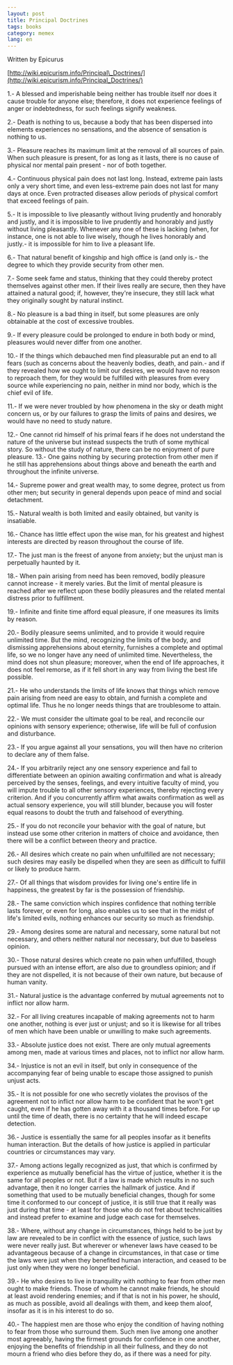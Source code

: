 ```yaml
---
layout: post
title: Principal Doctrines
tags: books
category: memex
lang: en
---
```


Written by Epicurus

[http://wiki.epicurism.info/Principal\_Doctrines/](http://wiki.epicurism.info/Principal_Doctrines/)

1.- A blessed and imperishable being neither has trouble itself nor does it cause trouble for anyone else; therefore, it does not experience feelings of anger or indebtedness, for such feelings signify weakness.

2.- Death is nothing to us, because a body that has been dispersed into elements experiences no sensations, and the absence of sensation is nothing to us.

3.- Pleasure reaches its maximum limit at the removal of all sources of pain. When such pleasure is present, for as long as it lasts, there is no cause of physical nor mental pain present - nor of both together.

4.- Continuous physical pain does not last long. Instead, extreme pain lasts only a very short time, and even less-extreme pain does not last for many days at once. Even protracted diseases allow periods of physical comfort that exceed feelings of pain.

5.- It is impossible to live pleasantly without living prudently and honorably and justly, and it is impossible to live prudently and honorably and justly without living pleasantly. Whenever any one of these is lacking \(when, for instance, one is not able to live wisely, though he lives honorably and justly.- it is impossible for him to live a pleasant life.

6.- That natural benefit of kingship and high office is \(and only is.- the degree to which they provide security from other men.

7.- Some seek fame and status, thinking that they could thereby protect themselves against other men. If their lives really are secure, then they have attained a natural good; if, however, they're insecure, they still lack what they originally sought by natural instinct.

8.- No pleasure is a bad thing in itself, but some pleasures are only obtainable at the cost of excessive troubles.

9.- If every pleasure could be prolonged to endure in both body or mind, pleasures would never differ from one another.

10.- If the things which debauched men find pleasurable put an end to all fears \(such as concerns about the heavenly bodies, death, and pain.- and if they revealed how we ought to limit our desires, we would have no reason to reproach them, for they would be fulfilled with pleasures from every source while experiencing no pain, neither in mind nor body, which is the chief evil of life.

11.- If we were never troubled by how phenomena in the sky or death might concern us, or by our failures to grasp the limits of pains and desires, we would have no need to study nature.

12.- One cannot rid himself of his primal fears if he does not understand the nature of the universe but instead suspects the truth of some mythical story. So without the study of nature, there can be no enjoyment of pure pleasure. 13.- One gains nothing by securing protection from other men if he still has apprehensions about things above and beneath the earth and throughout the infinite universe.

14.- Supreme power and great wealth may, to some degree, protect us from other men; but security in general depends upon peace of mind and social detachment.

15.- Natural wealth is both limited and easily obtained, but vanity is insatiable.

16.- Chance has little effect upon the wise man, for his greatest and highest interests are directed by reason throughout the course of life.

17.- The just man is the freest of anyone from anxiety; but the unjust man is perpetually haunted by it.

18.- When pain arising from need has been removed, bodily pleasure cannot increase - it merely varies. But the limit of mental pleasure is reached after we reflect upon these bodily pleasures and the related mental distress prior to fulfillment.

19.- Infinite and finite time afford equal pleasure, if one measures its limits by reason.

20.- Bodily pleasure seems unlimited, and to provide it would require unlimited time. But the mind, recognizing the limits of the body, and dismissing apprehensions about eternity, furnishes a complete and optimal life, so we no longer have any need of unlimited time. Nevertheless, the mind does not shun pleasure; moreover, when the end of life approaches, it does not feel remorse, as if it fell short in any way from living the best life possible.

21.- He who understands the limits of life knows that things which remove pain arising from need are easy to obtain, and furnish a complete and optimal life. Thus he no longer needs things that are troublesome to attain.

22.- We must consider the ultimate goal to be real, and reconcile our opinions with sensory experience; otherwise, life will be full of confusion and disturbance.

23.- If you argue against all your sensations, you will then have no criterion to declare any of them false.

24.- If you arbitrarily reject any one sensory experience and fail to differentiate between an opinion awaiting confirmation and what is already perceived by the senses, feelings, and every intuitive faculty of mind, you will impute trouble to all other sensory experiences, thereby rejecting every criterion. And if you concurrently affirm what awaits confirmation as well as actual sensory experience, you will still blunder, because you will foster equal reasons to doubt the truth and falsehood of everything.

25.- If you do not reconcile your behavior with the goal of nature, but instead use some other criterion in matters of choice and avoidance, then there will be a conflict between theory and practice.

26.- All desires which create no pain when unfulfilled are not necessary; such desires may easily be dispelled when they are seen as difficult to fulfill or likely to produce harm.

27.- Of all things that wisdom provides for living one's entire life in happiness, the greatest by far is the possession of friendship.

28.- The same conviction which inspires confidence that nothing terrible lasts forever, or even for long, also enables us to see that in the midst of life's limited evils, nothing enhances our security so much as friendship.

29.- Among desires some are natural and necessary, some natural but not necessary, and others neither natural nor necessary, but due to baseless opinion.

30.- Those natural desires which create no pain when unfulfilled, though pursued with an intense effort, are also due to groundless opinion; and if they are not dispelled, it is not because of their own nature, but because of human vanity.

31.- Natural justice is the advantage conferred by mutual agreements not to inflict nor allow harm.

32.- For all living creatures incapable of making agreements not to harm one another, nothing is ever just or unjust; and so it is likewise for all tribes of men which have been unable or unwilling to make such agreements.

33.- Absolute justice does not exist. There are only mutual agreements among men, made at various times and places, not to inflict nor allow harm.

34.- Injustice is not an evil in itself, but only in consequence of the accompanying fear of being unable to escape those assigned to punish unjust acts.

35.- It is not possible for one who secretly violates the provisos of the agreement not to inflict nor allow harm to be confident that he won't get caught, even if he has gotten away with it a thousand times before. For up until the time of death, there is no certainty that he will indeed escape detection.

36.- Justice is essentially the same for all peoples insofar as it benefits human interaction. But the details of how justice is applied in particular countries or circumstances may vary.

37.- Among actions legally recognized as just, that which is confirmed by experience as mutually beneficial has the virtue of justice, whether it is the same for all peoples or not. But if a law is made which results in no such advantage, then it no longer carries the hallmark of justice. And if something that used to be mutually beneficial changes, though for some time it conformed to our concept of justice, it is still true that it really was just during that time - at least for those who do not fret about technicalities and instead prefer to examine and judge each case for themselves.

38.- Where, without any change in circumstances, things held to be just by law are revealed to be in conflict with the essence of justice, such laws were never really just. But wherever or whenever laws have ceased to be advantageous because of a change in circumstances, in that case or time the laws were just when they benefited human interaction, and ceased to be just only when they were no longer beneficial.

39.- He who desires to live in tranquility with nothing to fear from other men ought to make friends. Those of whom he cannot make friends, he should at least avoid rendering enemies; and if that is not in his power, he should, as much as possible, avoid all dealings with them, and keep them aloof, insofar as it is in his interest to do so.

40.- The happiest men are those who enjoy the condition of having nothing to fear from those who surround them. Such men live among one another most agreeably, having the firmest grounds for confidence in one another, enjoying the benefits of friendship in all their fullness, and they do not mourn a friend who dies before they do, as if there was a need for pity. 

